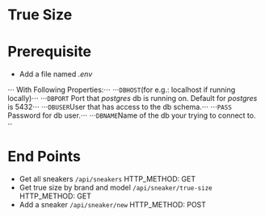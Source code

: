 # True Size

Prerequisite
=============
* Add a file named _.env_

⋅⋅⋅ With Following Properties:⋅⋅⋅
⋅⋅⋅```DBHOST```(for e.g.: localhost if running locally)⋅⋅⋅
⋅⋅⋅```DBPORT``` Port that _postgres_ db is running on. Default for _postgres_ is 5432⋅⋅⋅
⋅⋅⋅```DBUSER```User that has access to the db schema.⋅⋅⋅
⋅⋅⋅```PASS``` Password for db user.⋅⋅⋅
⋅⋅⋅```DBNAME```Name of the db your trying to connect to. ⋅⋅

End Points
===========

* Get all sneakers ```/api/sneakers``` HTTP_METHOD: GET
* Get true size by brand and model ```/api/sneaker/true-size``` HTTP_METHOD: GET
* Add a sneaker ```/api/sneaker/new``` HTTP_METHOD: POST



